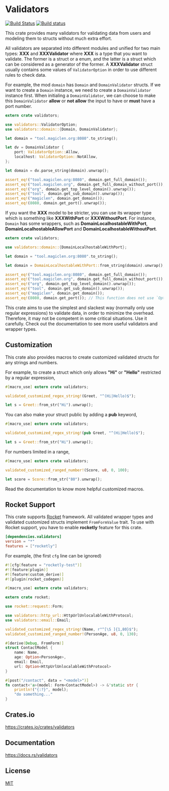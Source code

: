 Validators
====================

[![Build Status](https://travis-ci.org/magiclen/validators.svg?branch=master)](https://travis-ci.org/magiclen/validators)
[![Build status](https://ci.appveyor.com/api/projects/status/ex5r8e8befa9oph7/branch/master?svg=true)](https://ci.appveyor.com/project/magiclen/validators/branch/master)

This crate provides many validators for validating data from users and modeling them to structs without much extra effort.

All validators are separated into different modules and unified for two main types: **XXX** and **XXXValidator** where **XXX** is a type that you want to validate.
The former is a struct or a enum, and the latter is a struct which can be considered as a generator of the former.
A **XXXValidator** struct usually contains some values of `ValidatorOption` in order to use different rules to check data.

For example, the mod `domain` has `Domain` and `DomainValidator` structs. If we want to create a `Domain` instance, we need to create a `DomainValidator` instance first.
When initialing a `DomainValidator`, we can choose to make this `DomainValidator` **allow** or **not allow** the input to have or **must** have a port number.

```rust
extern crate validators;

use validators::ValidatorOption;
use validators::domain::{Domain, DomainValidator};

let domain = "tool.magiclen.org:8080".to_string();

let dv = DomainValidator {
    port: ValidatorOption::Allow,
    localhost: ValidatorOption::NotAllow,
};

let domain = dv.parse_string(domain).unwrap();

assert_eq!("tool.magiclen.org:8080", domain.get_full_domain());
assert_eq!("tool.magiclen.org", domain.get_full_domain_without_port());
assert_eq!("org", domain.get_top_level_domain().unwrap());
assert_eq!("tool", domain.get_sub_domain().unwrap());
assert_eq!("magiclen", domain.get_domain());
assert_eq!(8080, domain.get_port().unwrap());
```

If you want the **XXX** model to be stricter, you can use its wrapper type which is something like **XXXWithPort** or **XXXWithoutPort**.
For instance, `Domain` has some wrappers, such as **DomainLocalhostableWithPort**, **DomainLocalhostableAllowPort** and **DomainLocalhostableWithoutPort**.

```rust
extern crate validators;

use validators::domain::{DomainLocalhostableWithPort};

let domain = "tool.magiclen.org:8080".to_string();

let domain = DomainLocalhostableWithPort::from_string(domain).unwrap();

assert_eq!("tool.magiclen.org:8080", domain.get_full_domain());
assert_eq!("tool.magiclen.org", domain.get_full_domain_without_port());
assert_eq!("org", domain.get_top_level_domain().unwrap());
assert_eq!("tool", domain.get_sub_domain().unwrap());
assert_eq!("magiclen", domain.get_domain());
assert_eq!(8080, domain.get_port()); // This function does not use `Option` as its return value, because the struct `DomainLocalhostableWithPort` has already made sure the input must have a port number!
```

This crate aims to use the simplest and slackest way (normally only use regular expressions) to validate data, in order to minimize the overhead.
Therefore, it may not be competent in some critical situations. Use it carefully. Check out the documentation to see more useful validators and wrapper types.

## Customization

This crate also provides macros to create customized validated structs for any strings and numbers.

For example, to create a struct which only allows **"Hi"** or **"Hello"** restricted by a regular expression,

```rust
#[macro_use] extern crate validators;

validated_customized_regex_string!(Greet, "^(Hi|Hello)$");

let s = Greet::from_str("Hi").unwrap();
```

You can also make your struct public by adding a **pub** keyword,

```rust
#[macro_use] extern crate validators;

validated_customized_regex_string!(pub Greet, "^(Hi|Hello)$");

let s = Greet::from_str("Hi").unwrap();
```

For numbers limited in a range,

```rust
#[macro_use] extern crate validators;

validated_customized_ranged_number!(Score, u8, 0, 100);

let score = Score::from_str("80").unwrap();
```

Read the documentation to know more helpful customized macros.

## Rocket Support

This crate supports [Rocket](https://rocket.rs/) framework. All validated wrapper types and validated customized structs implement `FromFormValue` trait.
To use with Rocket support, you have to enable **rocketly** feature for this crate.

```toml
[dependencies.validators]
version = "*"
features = ["rocketly"]
```

For example, (the first `cfg` line can be ignored)

```rust
#![cfg(feature = "rocketly-test")]
#![feature(plugin)]
#![feature(custom_derive)]
#![plugin(rocket_codegen)]

#[macro_use] extern crate validators;

extern crate rocket;

use rocket::request::Form;

use validators::http_url::HttpUrlUnlocalableWithProtocol;
use validators::email::Email;

validated_customized_regex_string!(Name, r"^[\S ]{1,80}$");
validated_customized_ranged_number!(PersonAge, u8, 0, 130);

#[derive(Debug, FromForm)]
struct ContactModel {
    name: Name,
    age: Option<PersonAge>,
    email: Email,
    url: Option<HttpUrlUnlocalableWithProtocol>
}

#[post("/contact", data = "<model>")]
fn contact<'a>(model: Form<ContactModel>) -> &'static str {
    println!("{:?}", model);
    "do something..."
}
```

## Crates.io

https://crates.io/crates/validators

## Documentation

https://docs.rs/validators

## License

[MIT](LICENSE)